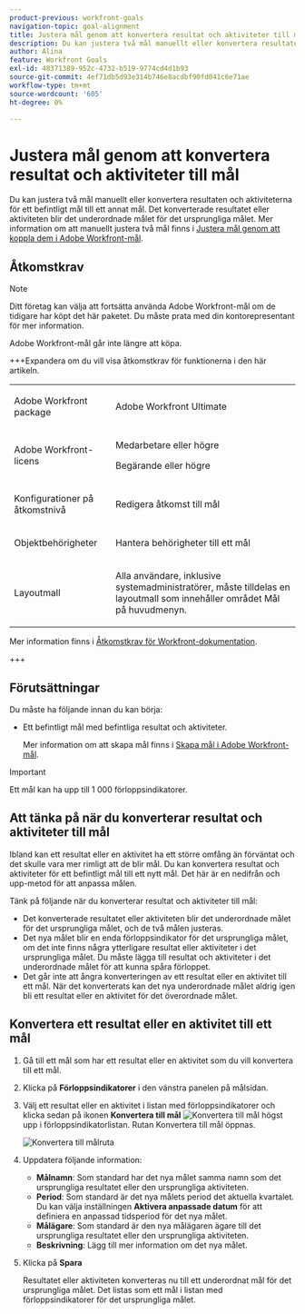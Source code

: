 ```yaml
---
product-previous: workfront-goals
navigation-topic: goal-alignment
title: Justera mål genom att konvertera resultat och aktiviteter till mål
description: Du kan justera två mål manuellt eller konvertera resultaten och aktiviteterna för ett befintligt mål till ett annat mål. Det konverterade resultatet eller aktiviteten blir det underordnade målet för det ursprungliga målet. Mer information om hur du justerar två mål manuellt finns i Justera mål genom att koppla dem till Adobe Workfront-mål.
author: Alina
feature: Workfront Goals
exl-id: 48371389-952c-4732-b519-9774cd4d1b93
source-git-commit: 4ef71db5d93e314b746e8acdbf90fd041c6e71ae
workflow-type: tm+mt
source-wordcount: '605'
ht-degree: 0%

---
```


# Justera mål genom att konvertera resultat och aktiviteter till mål

<!--Audited P&P only: 4/2025-->

Du kan justera två mål manuellt eller konvertera resultaten och aktiviteterna för ett befintligt mål till ett annat mål. Det konverterade resultatet eller aktiviteten blir det underordnade målet för det ursprungliga målet.
Mer information om att manuellt justera två mål finns i [Justera mål genom att koppla dem i Adobe Workfront-mål](../../workfront-goals/goal-alignment/align-goals-by-connecting-them.md).

## Åtkomstkrav

>[!NOTE]
>
>Ditt företag kan välja att fortsätta använda Adobe Workfront-mål om de tidigare har köpt det här paketet. Du måste prata med din kontorepresentant för mer information.
>
>Adobe Workfront-mål går inte längre att köpa.

+++Expandera om du vill visa åtkomstkrav för funktionerna i den här artikeln. 

<table style="table-layout:auto"> 
 <col> 
 <col> 
 <tbody>

<td> <p>Adobe Workfront package</p> </td> 
   <td> 
   <p>Adobe Workfront Ultimate</p>
   </td> 
  </tr> 
  <tr> 
   <td> <p>Adobe Workfront-licens</p> </td> 
   <td> <p>Medarbetare eller högre</p> 
     <p>Begärande eller högre</p> </td> 
  </tr>

<td><p>Konfigurationer på åtkomstnivå</p> </td> 
   <td> <p>Redigera åtkomst till mål</p> </td> 
  </tr> 
  <tr> 
   <td> <p>Objektbehörigheter </p> </td> 
   <td> <p>Hantera behörigheter till ett mål</p>  </td> 
  </tr> 
  <tr>
   <td role="rowheader"><p>Layoutmall</p></td>
   <td> <p>Alla användare, inklusive systemadministratörer, måste tilldelas en layoutmall som innehåller området Mål på huvudmenyn. </p>  
</td>
  </tr>
 </tbody> 
</table>

Mer information finns i [Åtkomstkrav för Workfront-dokumentation](/help/quicksilver/administration-and-setup/add-users/access-levels-and-object-permissions/access-level-requirements-in-documentation.md).

+++

<!--Old:
<table style="table-layout:auto">
<col>
</col>
<col>
</col>
<tbody>
 <tr>
 <td role="rowheader">Adobe Workfront plan*</td>
 <td> 
   <p>For the new plan and license structure:
  <ul><li>An Ultimate plan </li></ul>
   </p>
<p>For the current plan and license structure: 
<ul><li> A Pro or higher </li>
  <li>An Adobe Workfront Goals license in addition to a Workfront license.</li></ul></p>
   </td> 
 </tr>
 <tr>
 <td role="rowheader">Adobe Workfront license*</td>
 <td>
 <p>New license: Contributor or higher</p>
 Or
 <p>Current license: Request or higher</p> <p>For more information, see <a href="../../administration-and-setup/add-users/access-levels-and-object-permissions/wf-licenses.md" class="MCXref xref">Adobe Workfront licenses overview</a>.</p> </td>
 </tr>
 <tr>
 <td role="rowheader">Product*</td>
 <td>
   <p> New product requirement: Workfront</p>
   Or
   <p>Current product requirement: In addition to a Workfront license, you must purchase a license for Adobe Workfront Goals. </p> <p>For information, see <a href="../../workfront-goals/goal-management/access-needed-for-wf-goals.md" class="MCXref xref">Requirements to use Workfront Goals</a>. </p> </td>
 </tr>
 <tr>
 <td role="rowheader">Access level</td>
 <td> <p>Edit access to Goals</p> </td>
 </tr>
 <tr data-mc-conditions="">
 <td role="rowheader">Object permissions</td>
 <td>
  <div>
  <p>View or higher permissions to the goal to view it</p>
  <p>Manage permissions to the goal to edit it</p>
  <p>For information about sharing goals, see <a href="../../workfront-goals/workfront-goals-settings/share-a-goal.md" class="MCXref xref">Share a goal in Workfront Goals</a>. </p>
  </div> </td>
 </tr>
<tr>
   <td role="rowheader"><p>Layout template</p></td>
   <td> <p>All users, including Workfront administrators,  must be assigned a layout template that includes the Goals area in the Main Menu. </p>  
</td>
  </tr>
</tbody>
</table>-->

## Förutsättningar

Du måste ha följande innan du kan börja:

* Ett befintligt mål med befintliga resultat och aktiviteter.

  Mer information om att skapa mål finns i [Skapa mål i Adobe Workfront-mål](../../workfront-goals/goal-management/create-goals.md).

>[!IMPORTANT]
>
>Ett mål kan ha upp till 1 000 förloppsindikatorer.

<!--drafted for goal redesign: At PRODUCTION: update the sentence above to remove Production/ Preview references-->

## Att tänka på när du konverterar resultat och aktiviteter till mål

Ibland kan ett resultat eller en aktivitet ha ett större omfång än förväntat och det skulle vara mer rimligt att de blir mål. Du kan konvertera resultat och aktiviteter för ett befintligt mål till ett nytt mål. Det här är en nedifrån och upp-metod för att anpassa målen.

Tänk på följande när du konverterar resultat och aktiviteter till mål:

* Det konverterade resultatet eller aktiviteten blir det underordnade målet för det ursprungliga målet, och de två målen justeras.
* Det nya målet blir en enda förloppsindikator för det ursprungliga målet, om det inte finns några ytterligare resultat eller aktiviteter i det ursprungliga målet. Du måste lägga till resultat och aktiviteter i det underordnade målet för att kunna spåra förloppet.
* Det går inte att ångra konverteringen av ett resultat eller en aktivitet till ett mål. När det konverterats kan det nya underordnade målet aldrig igen bli ett resultat eller en aktivitet för det överordnade målet.

## Konvertera ett resultat eller en aktivitet till ett mål

<!--
<span class="preview">Converting results and activities differs depending on what environment you use. </span>

### Convert a result or activity to a goal in the Production environment

1. Go to a goal that has a result or an activity that you want to convert to a goal.
1. Click the name of the goal to open the **Goal Details** panel.
1. Expand the **Results** or **Activities** right-pointing arrows to see a list of results or activities for the goal. 

1. Click the **gear icon** ![Gear icon](assets/settings-gear-icon.png) to the right of the result or activity name that you want to convert, then click **Convert into a Goal**.

   ![Convert to goal](assets/convert-to-goal-link-highlighted-350x191.png)

1. (Optional) Remove the name of the original activity or result owner from the **Goal Owner** field and replace it with another user, team, group, or your organization's name. By default, Workfront selects the owner of the result or the activity as the goal owner. 
1. Click **Convert**. The activity or result displays as an aligned goal in the Goal Details panel of the original goal and the original activity or result is removed from the original goal and transferred to the second goal. By default, the new goal has the same name as the original converted result or activity. 
1. (Optional) Click the name of the new goal to open the **Goal Details** panel and edit the name of the goal. For information about editing any information for an existing goal, see [Edit goals in Adobe Workfront Goals](../../workfront-goals/goal-management/edit-goals.md).
-->

1. Gå till ett mål som har ett resultat eller en aktivitet som du vill konvertera till ett mål.
1. Klicka på **Förloppsindikatorer** i den vänstra panelen på målsidan.
1. Välj ett resultat eller en aktivitet i listan med förloppsindikatorer och klicka sedan på ikonen **Konvertera till mål** ![Konvertera till mål](assets/convert-to-goal-icon-unshimmed.png) högst upp i förloppsindikatorlistan. Rutan Konvertera till mål öppnas.

   ![Konvertera till målruta](assets/convert-to-goal-box-unshimmed.png)
1. Uppdatera följande information:
   * **Målnamn**: Som standard har det nya målet samma namn som det ursprungliga resultatet eller den ursprungliga aktiviteten.
   * **Period**: Som standard är det nya målets period det aktuella kvartalet. Du kan välja inställningen **Aktivera anpassade datum** för att definiera en anpassad tidsperiod för det nya målet.
   * **Målägare**: Som standard är den nya målägaren ägare till det ursprungliga resultatet eller den ursprungliga aktiviteten.
   * **Beskrivning**: Lägg till mer information om det nya målet.
1. Klicka på **Spara**

   Resultatet eller aktiviteten konverteras nu till ett underordnat mål för det ursprungliga målet. Det listas som ett mål i listan med förloppsindikatorer för det ursprungliga målet.



